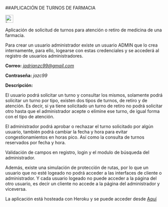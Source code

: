 ##APLICACIÓN DE TURNOS DE FARMACIA
<p>
  <img src="https://www.flaticon.com/svg/static/icons/svg/3349/3349593.svg" height="25" width="25" alt="Logo" />
</p> 

Aplicación de solicitud de turnos para atención o retiro de medicina de una farmacia.

Para crear un usuario administrador existe un usuario ADMIN que lo crea internamente, para ello,
logearse con estas credenciales y se accederá al registro de usuarios administradores.

**Correo:** *jadrianzc99@gmail.com* 

**Contraseña:** *jazc99* 

**Descripción:**

El usuario podrá solicitar un turno y consultar los mismos, solamente podrá solicitar un turno por tipo,
existen dos tipos de turnos, de retiro y de atención. Es decir, si ya tiene solicitado un turno de retiro no 
podrá solicitar otro hasta que el administrador acepte o elimine ese turno, de igual forma con el tipo de atención.

El administrador podrá aprobar o rechazar el turno solicitado por algún usuario, también podrá cambiar la fecha 
y hora para evitar congestionamientos en horas pico. Así como la consulta de turnos reservados por fecha y hora.

Validación de campos en registro, login y el modulo de búsqueda del administrador.

Además, existe una simulación de protección de rutas, por lo que un usuario que no esté logeado no podrá acceder a las
interfaces de cliente o administrador. Y cada usuario logeado no puede acceder a la página del otro usuario, es decir un cliente
no accede a la página del administrador y viceversa.

La aplicación está hosteada con Heroku y se puede acceder desde [Aquí](https://edg-pharmacy.herokuapp.com/)
